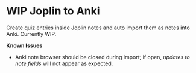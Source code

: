 # WIP Joplin to Anki
Create quiz entries inside Joplin notes and auto import them as notes into Anki. Currently WIP.

**Known Issues**
- Anki note browser should be closed during import; if open, _updates to note fields_ will not appear as expected.
